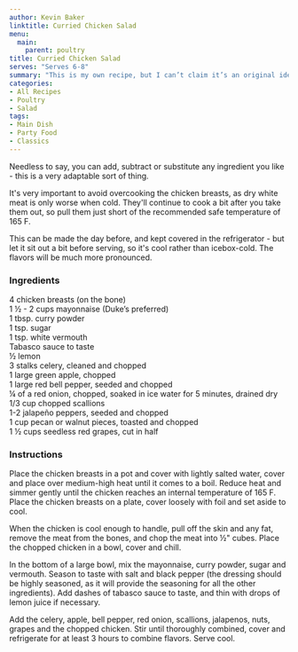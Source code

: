 ```yaml
---
author: Kevin Baker
linktitle: Curried Chicken Salad
menu:
  main:
    parent: poultry
title: Curried Chicken Salad
serves: "Serves 6-8"
summary: "This is my own recipe, but I can’t claim it’s an original idea. Curry chicken salad was a popular dish in the 80s and 90s, and I’ve seen many recipes over the years. It was tasty then, and it’s tasty now. Over the years, I’ve worked out the recipe that I like best. "
categories:
- All Recipes
- Poultry
- Salad
tags:
- Main Dish
- Party Food
- Classics
---
```

Needless to say, you can add, subtract or substitute any ingredient you like - this is a very adaptable sort of thing.

It's very important to avoid overcooking the chicken breasts, as dry white meat is only worse when cold. They'll continue to cook a bit after you take them out, so pull them just short of the recommended safe temperature of 165 F.

This can be made the day before, and kept covered in the refrigerator - but let it sit out a bit before serving, so it's cool rather than icebox-cold. The flavors will be much more pronounced.

### Ingredients

<div class="ingredient-list">

4 chicken breasts (on the bone)  
1 ½ - 2 cups mayonnaise (Duke’s preferred)  
1 tbsp. curry powder  
1 tsp. sugar  
1 tsp. white vermouth  
Tabasco sauce to taste  
½ lemon  
3 stalks celery, cleaned and chopped  
1 large green apple, chopped  
1 large red bell pepper, seeded and chopped  
¼ of a red onion, chopped, soaked in ice water for 5 minutes, drained dry  
1/3 cup chopped scallions  
1-2 jalapeño peppers, seeded and chopped  
1 cup pecan or walnut pieces, toasted and chopped  
1 ½ cups seedless red grapes, cut in half  

</div>

### Instructions

Place the chicken breasts in   a pot and cover with lightly salted water, cover and place over medium-high heat until it comes to a boil. Reduce heat and simmer gently until the chicken reaches an internal temperature of 165 F. Place the chicken breasts on a plate, cover loosely with foil and set aside to cool.

When the chicken is cool enough to handle, pull off the skin and any fat, remove the meat from the bones, and chop the meat into ½" cubes. Place the chopped chicken in a bowl, cover and chill.

In the bottom of a large bowl, mix the mayonnaise, curry powder, sugar and vermouth. Season to taste with salt and black pepper (the dressing should be highly seasoned, as it will provide the seasoning for all the other ingredients).  Add dashes of tabasco sauce to taste, and thin with drops of lemon juice if necessary.

Add the celery, apple, bell pepper, red onion, scallions, jalapenos, nuts, grapes and the chopped chicken. Stir until thoroughly combined, cover and refrigerate for at least 3 hours to combine flavors. Serve cool.
